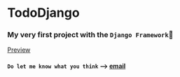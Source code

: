 # TodoDjango

### My very first project with the `Django Framework`🙂

[Preview](http://todo.lasertech.com.ng)

#### `Do let me know what you think` --> [email](tobilobadiekola@gmail.com)
